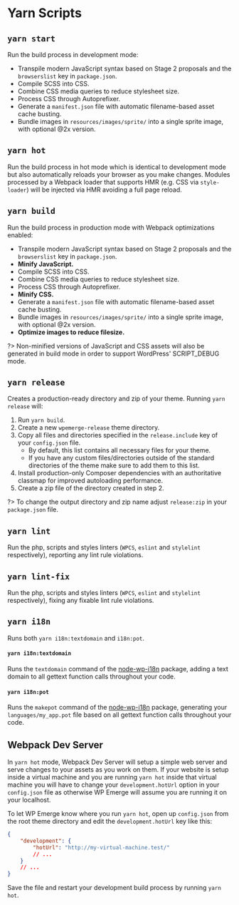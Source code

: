 # Yarn Scripts

## `yarn start`

Run the build process in development mode:
- Transpile modern JavaScript syntax based on Stage 2 proposals and the `browserslist` key in `package.json`.
- Compile SCSS into CSS.
- Combine CSS media queries to reduce stylesheet size.
- Process CSS through Autoprefixer.
- Generate a `manifest.json` file with automatic filename-based asset cache busting.
- Bundle images in `resources/images/sprite/` into a single sprite image, with optional @2x version.

## `yarn hot`

Run the build process in hot mode which is identical to development mode but also automatically reloads your browser as you make changes. Modules processed by a Webpack loader that supports HMR (e.g. CSS via `style-loader`) will be injected via HMR avoiding a full page reload.

## `yarn build`

Run the build process in production mode with Webpack optimizations enabled:
- Transpile modern JavaScript syntax based on Stage 2 proposals and the `browserslist` key in `package.json`.
- **Minify JavaScript.**
- Compile SCSS into CSS.
- Combine CSS media queries to reduce stylesheet size.
- Process CSS through Autoprefixer.
- **Minify CSS.**
- Generate a `manifest.json` file with automatic filename-based asset cache busting.
- Bundle images in `resources/images/sprite/` into a single sprite image, with optional @2x version.
- **Optimize images to reduce filesize.**

?> Non-minified versions of JavaScript and CSS assets will also be generated in build mode in order to support WordPress' SCRIPT_DEBUG mode.

## `yarn release`

Creates a production-ready directory and zip of your theme. Running `yarn release` will:
1. Run `yarn build`.
2. Create a new `wpemerge-release` theme directory.
3. Copy all files and directories specified in the `release.include` key of your `config.json` file.
   - By default, this list contains all necessary files for your theme.
   - If you have any custom files/directories outside of the standard directories of the theme make sure to add them to this list.
4. Install production-only Composer dependencies with an authoritative classmap for improved autoloading performance.
5. Create a zip file of the directory created in step 2.

?> To change the output directory and zip name adjust `release:zip` in your `package.json` file.

## `yarn lint`

Run the php, scripts and styles linters (`WPCS`, `eslint` and `stylelint` respectively), reporting any lint rule violations.

## `yarn lint-fix`

Run the php, scripts and styles linters (`WPCS`, `eslint` and `stylelint` respectively), fixing any fixable lint rule violations.

## `yarn i18n`

Runs both `yarn i18n:textdomain` and `i18n:pot`.

#### `yarn i18n:textdomain`

Runs the `textdomain` command of the [node-wp-i18n](https://www.npmjs.com/package/node-wp-i18n) package, adding a text domain to all gettext function calls throughout your code.

#### `yarn i18n:pot`

Runs the `makepot` command of the [node-wp-i18n](https://www.npmjs.com/package/node-wp-i18n) package, generating your `languages/my_app.pot` file based on all gettext function calls throughout your code.

## Webpack Dev Server

In `yarn hot` mode, Webpack Dev Server will setup a simple web server and serve changes to your assets as you work on them. If your website is setup inside a virtual machine and you are running `yarn hot` inside that virtual machine you will have to change your `development.hotUrl` option in your `config.json` file as otherwise WP Emerge will assume you are running it on your localhost.

To let WP Emerge know where you run `yarn hot`, open up `config.json` from the root theme directory and edit the `development.hotUrl` key like this:
```json
{
    "development": {
        "hotUrl": "http://my-virtual-machine.test/"
        // ...
    }
    // ...
}
```
Save the file and restart your development build process by running `yarn hot`.
